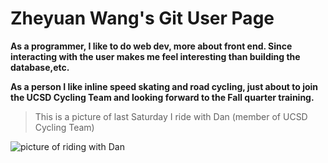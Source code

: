 # Zheyuan Wang's Git User Page

**As a programmer, I like to do web dev, more about front end. Since interacting with the user makes me feel
interesting than building the database,etc.**

**As a person I like inline speed skating and road cycling, just about to join the UCSD Cycling Team and looking forward
to the Fall quarter training.**

> This is a picture of last Saturday I ride with Dan (member of UCSD Cycling Team)

<picture>
  <srcset = "https://github.com/Alex-Wang1/CSE-110-Lab_0/blob/main/IMG_4271.HEIC">
  <img alt = "picture of riding with Dan">
</picture>
